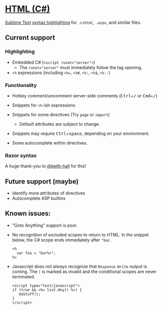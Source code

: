 # [HTML (C#)][pkg]

[Sublime Text][st] [syntax highlighting][ss-docs] for `.cshtml`, `.aspx`, and similar files.

## Current support

### Highlighting

- Embedded C# (`<script runat="server">`)
    + The `runat="server"` must immediately follow the tag opening.
- `<%` expressions (including `<%=`, `<%#`, `<%:`, `<%$`, `<%--`)

### Functionality

- Hotkey comment/uncomment server-side comments (<kbd>Ctrl</kbd>+<kbd>/</kbd> or <kbd>Cmd</kbd>+<kbd>/</kbd>)

- Snippets for `<%`-ish expressions
- Snippets for some directives (Try `page` or `import`)
    + Default attributes are subject to change.
- Snippets may require <kbd>Ctrl</kbd>+<kbd>space</kbd>, depending on your environment.
- Some autocomplete within directives.

### Razor syntax

A huge thank-you to [@keith-hall][keith] for this!

## Future support (maybe)

- Identify more attributes of directives
- Autocomplete ASP builtins

## Known issues:

- "Goto Anything" support is poor.

- No recognition of excluded scopes to return to HTML. In the snippet below, the C# scope ends immediately after `"bar`.

    ```
    <%
      var foo = "bar%>";
    %>
    ```

- Javascript does not always recognize that `Response.Write` output is coming. The `)` is marked as invalid and the conditional scopes are never terminated.

    ```
    <script type="text/javascript">
    if (true && <%= list.Any() %>) {
       doStuff();
    }
    </script>
    ```

[pkg]: https://packagecontrol.io/packages/HTML%20(C%23)
[st]: https://www.sublimetext.com/
[ss-docs]: https://www.sublimetext.com/docs/syntax.html
[keith]: https://github.com/keith-hall
